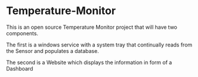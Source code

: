 Temperature-Monitor
===================

This is an open source Temperature Monitor project that will have two components. 

The first is a windows service with a system tray that continually reads from the Sensor and populates a database.

The second is a Website which displays the information in form of a Dashboard 
